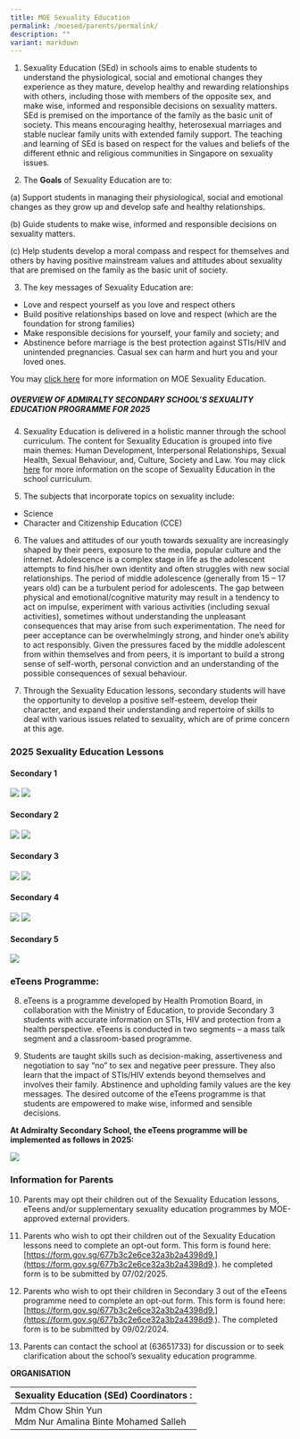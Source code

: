 ```yaml
---
title: MOE Sexuality Education
permalink: /moesed/parents/permalink/
description: ""
variant: markdown
---
```

1. Sexuality Education (SEd) in schools aims to enable students to understand the physiological, social and emotional changes they experience as they mature, develop healthy and rewarding relationships with others, including those with members of the opposite sex, and make wise, informed and responsible decisions on sexuality matters. SEd is premised on the importance of the family as the basic unit of society. This means encouraging healthy, heterosexual marriages and stable nuclear family units with extended family support. The teaching and learning of SEd is based on respect for the values and beliefs of the different ethnic and religious communities in Singapore on sexuality issues.

1. The **Goals** of Sexuality Education are to:

(a)	Support students in managing their physiological, social and emotional changes as they grow up and develop safe and healthy relationships. 

(b)	Guide students to make wise, informed and responsible decisions on sexuality matters. 

(c)	Help students develop a moral compass and respect for themselves and others by having positive mainstream values and attitudes about sexuality that are premised on the family as the basic unit of society. 


3. The key messages of Sexuality Education are:
* Love and respect yourself as you love and respect others
* Build positive relationships based on love and respect (which are the foundation for strong families)
* Make responsible decisions for yourself, your family and society; and 
* Abstinence before marriage is the best protection against STIs/HIV and unintended pregnancies. Casual sex can harm and hurt you and your loved ones.

You may&nbsp;[click here](https://www.moe.gov.sg/programmes/sexuality-education)&nbsp;for more information on MOE Sexuality Education.

##### OVERVIEW OF ADMIRALTY SECONDARY SCHOOL’S SEXUALITY EDUCATION PROGRAMME FOR 2025

4. Sexuality Education is delivered in a holistic manner through the school curriculum. The content for Sexuality Education is grouped into five main themes: Human Development, Interpersonal Relationships, Sexual Health, Sexual Behaviour, and, Culture, Society and Law. You may click [here](https://go.gov.sg/moe-sexuality-education) for more information on the scope of Sexuality Education in the school curriculum.

5. The subjects that incorporate topics on sexuality include:
* Science
* Character and Citizenship Education (CCE)

6. The values and attitudes of our youth towards sexuality are increasingly shaped by their peers, exposure to the media, popular culture and the internet. Adolescence is a complex stage in life as the adolescent attempts to find his/her own identity and often struggles with new social relationships. The period of middle adolescence (generally from 15 – 17 years old) can be a turbulent period for adolescents. The gap between physical and emotional/cognitive maturity may result in a tendency to act on impulse, experiment with various activities (including sexual activities), sometimes without understanding the unpleasant consequences that may arise from such experimentation. The need for peer acceptance can be overwhelmingly strong, and hinder one’s ability to act responsibly. Given the pressures faced by the middle adolescent from within themselves and from peers, it is important to build a strong sense of self-worth, personal conviction and an understanding of the possible consequences of sexual behaviour.

7. Through the Sexuality Education lessons, secondary students will have the opportunity to develop a positive self-esteem, develop their character, and expand their understanding and repertoire of skills to deal with various issues related to sexuality, which are of prime concern at this age.

### 2025 Sexuality Education Lessons


#### Secondary 1

![](/images/2024_Sec1_SEd.png)
![](/images/2025_S1_SEd1.png)
#### Secondary 2

![](/images/2025_S2_Sed.png)
![](/images/2025_S2_Sed1.png)
#### Secondary 3

![](/images/2025_S3_Sed.png)
![](/images/2025_S3_Sed1.png)
#### Secondary 4

![](/images/2024_S4_Sed.png)
![](/images/2025_S4_Sed1.png)

#### Secondary 5

![](/images/2025_S5_Sed.png)

### eTeens Programme:

8. eTeens is a programme developed by Health Promotion Board, in collaboration with the Ministry of Education, to provide Secondary 3 students with accurate information on STIs, HIV and protection from a health perspective. eTeens is conducted in two segments – a mass talk segment and a classroom-based programme.

9. Students are taught skills such as decision-making, assertiveness and negotiation to say “no” to sex and negative peer pressure. They also learn that the impact of STIs/HIV extends beyond themselves and involves their family. Abstinence and upholding family values are the key messages. The desired outcome of the eTeens programme is that students are empowered to make wise, informed and sensible decisions.

**At Admiralty Secondary School, the eTeens programme will be implemented as follows in 2025:**

![](/images/2025eteens.png)

### Information for Parents
10. Parents may opt their children out of the Sexuality Education lessons, eTeens and/or supplementary sexuality education programmes by MOE-approved external providers.

11. Parents who wish to opt their children out of the Sexuality Education lessons need to complete an opt-out form. This form is found here:[https://form.gov.sg/677b3c2e6ce32a3b2a4398d9.](https://form.gov.sg/677b3c2e6ce32a3b2a4398d9.). he completed form is to be submitted by 07/02/2025.

12. Parents who wish to opt their children in Secondary 3 out of the eTeens programme need to complete an opt-out form. This form is found here:[https://form.gov.sg/677b3c2e6ce32a3b2a4398d9.](https://form.gov.sg/677b3c2e6ce32a3b2a4398d9.). The completed form is to be submitted by 09/02/2024.

13. Parents can contact the school at (63651733) for discussion or to seek clarification about the school’s sexuality education programme.

**ORGANISATION**

| Sexuality Education (SEd) Coordinators :  |
| -------- |
| Mdm Chow Shin Yun<br>Mdm Nur Amalina Binte Mohamed Salleh|